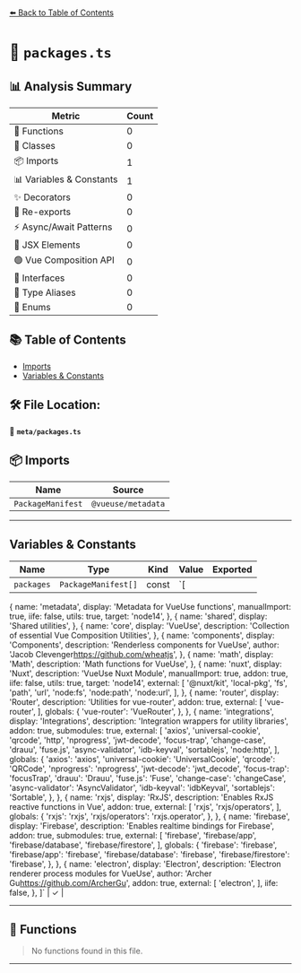 [⬅️ Back to Table of Contents](../index.md)

# 📄 `packages.ts`

## 📊 Analysis Summary

| Metric | Count |
|--------|-------|
| 🔧 Functions | 0 |
| 🧱 Classes | 0 |
| 📦 Imports | 1 |
| 📊 Variables & Constants | 1 |
| ✨ Decorators | 0 |
| 🔄 Re-exports | 0 |
| ⚡ Async/Await Patterns | 0 |
| 💠 JSX Elements | 0 |
| 🟢 Vue Composition API | 0 |
| 📐 Interfaces | 0 |
| 📑 Type Aliases | 0 |
| 🎯 Enums | 0 |

## 📚 Table of Contents

- [Imports](#imports)
- [Variables & Constants](#variables-constants)

## 🛠️ File Location:
📂 **`meta/packages.ts`**

## 📦 Imports

| Name | Source |
|------|--------|
| `PackageManifest` | `@vueuse/metadata` |


---

## Variables & Constants

| Name | Type | Kind | Value | Exported |
|------|------|------|-------|----------|
| `packages` | `PackageManifest[]` | const | `[
  {
    name: 'metadata',
    display: 'Metadata for VueUse functions',
    manualImport: true,
    iife: false,
    utils: true,
    target: 'node14',
  },
  {
    name: 'shared',
    display: 'Shared utilities',
  },
  {
    name: 'core',
    display: 'VueUse',
    description: 'Collection of essential Vue Composition Utilities',
  },
  {
    name: 'components',
    display: 'Components',
    description: 'Renderless components for VueUse',
    author: 'Jacob Clevenger<https://github.com/wheatjs>',
  },
  {
    name: 'math',
    display: 'Math',
    description: 'Math functions for VueUse',
  },
  {
    name: 'nuxt',
    display: 'Nuxt',
    description: 'VueUse Nuxt Module',
    manualImport: true,
    addon: true,
    iife: false,
    utils: true,
    target: 'node14',
    external: [
      '@nuxt/kit',
      'local-pkg',
      'fs',
      'path',
      'url',
      'node:fs',
      'node:path',
      'node:url',
    ],
  },
  {
    name: 'router',
    display: 'Router',
    description: 'Utilities for vue-router',
    addon: true,
    external: [
      'vue-router',
    ],
    globals: {
      'vue-router': 'VueRouter',
    },
  },
  {
    name: 'integrations',
    display: 'Integrations',
    description: 'Integration wrappers for utility libraries',
    addon: true,
    submodules: true,
    external: [
      'axios',
      'universal-cookie',
      'qrcode',
      'http',
      'nprogress',
      'jwt-decode',
      'focus-trap',
      'change-case',
      'drauu',
      'fuse.js',
      'async-validator',
      'idb-keyval',
      'sortablejs',
      'node:http',
    ],
    globals: {
      'axios': 'axios',
      'universal-cookie': 'UniversalCookie',
      'qrcode': 'QRCode',
      'nprogress': 'nprogress',
      'jwt-decode': 'jwt_decode',
      'focus-trap': 'focusTrap',
      'drauu': 'Drauu',
      'fuse.js': 'Fuse',
      'change-case': 'changeCase',
      'async-validator': 'AsyncValidator',
      'idb-keyval': 'idbKeyval',
      'sortablejs': 'Sortable',
    },
  },
  {
    name: 'rxjs',
    display: 'RxJS',
    description: 'Enables RxJS reactive functions in Vue',
    addon: true,
    external: [
      'rxjs',
      'rxjs/operators',
    ],
    globals: {
      'rxjs': 'rxjs',
      'rxjs/operators': 'rxjs.operator',
    },
  },
  {
    name: 'firebase',
    display: 'Firebase',
    description: 'Enables realtime bindings for Firebase',
    addon: true,
    submodules: true,
    external: [
      'firebase',
      'firebase/app',
      'firebase/database',
      'firebase/firestore',
    ],
    globals: {
      'firebase': 'firebase',
      'firebase/app': 'firebase',
      'firebase/database': 'firebase',
      'firebase/firestore': 'firebase',
    },
  },
  {
    name: 'electron',
    display: 'Electron',
    description: 'Electron renderer process modules for VueUse',
    author: 'Archer Gu<https://github.com/ArcherGu>',
    addon: true,
    external: [
      'electron',
    ],
    iife: false,
  },
]` | ✓ |


---

## 🔧 Functions

> No functions found in this file.


---